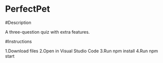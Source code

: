 # PerfectPet

#Description

A three-question quiz with extra features.

#Instructions

1.Download files
2.Open in Visual Studio Code
3.Run npm install
4.Run npm start
